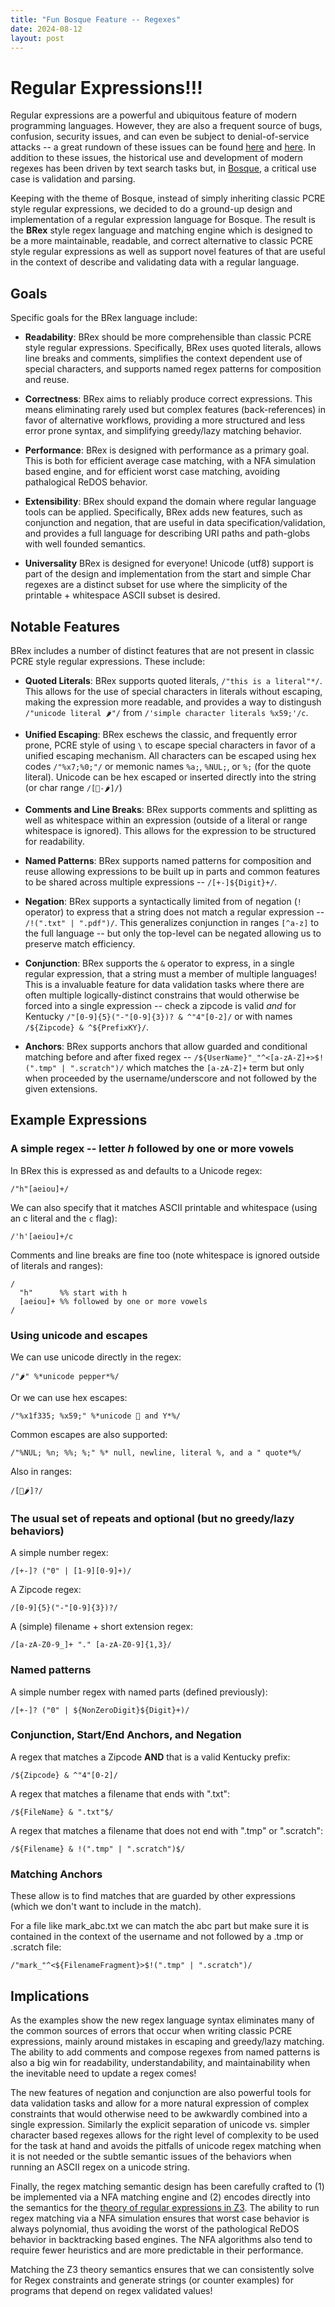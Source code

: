 ```yaml
---
title: "Fun Bosque Feature -- Regexes"
date: 2024-08-12
layout: post
---
```


# Regular Expressions!!!
Regular expressions are a powerful and ubiquitous feature of modern programming languages. However, they are also a frequent source of bugs, confusion, security issues, and can even be subject to denial-of-service attacks -- a great rundown of these issues can be found [here](https://davisjam.github.io//files/publications/MichaelDonohueDavisLeeServant-RegexesAreHard-ASE19.pdf) and [here](https://owasp.org/www-community/attacks/Regular_expression_Denial_of_Service_-_ReDoS). In addition to these issues, the historical use and development of modern regexes has been driven by text search tasks but, in [Bosque](https://github.com/BosqueLanguage/BosqueCore), a critical use case is validation and parsing. 

Keeping with the theme of Bosque, instead of simply inheriting classic PCRE style regular expressions, we decided to do a ground-up design and implementation of a regular expression language for Bosque. The result is the **BRex** style regex language and matching engine which is designed to be a more maintainable, readable, and correct alternative to classic PCRE style regular expressions as well as support novel features of that are useful in the context of describe and validating data with a regular language.

## Goals
Specific goals for the BRex language include:
- **Readability**: BRex should be more comprehensible than classic PCRE style regular expressions. Specifically, BRex uses quoted literals, allows line breaks and comments, simplifies the context dependent use of special characters, and supports named regex patterns for composition and reuse.

- **Correctness**: BRex aims to reliably produce correct expressions. This means eliminating rarely used but complex features (back-references) in favor of alternative workflows,  providing a more structured and less error prone syntax, and simplifying greedy/lazy matching behavior. 

- **Performance**: BRex is designed with performance as a primary goal. This is both for efficient average case matching, with a NFA simulation based engine, and for efficient worst case matching, avoiding pathalogical ReDOS behavior.

- **Extensibility**: BRex should expand the domain where regular language tools can be applied. Specifically, BRex adds new features, such as conjunction and negation, that are useful in data specification/validation, and provides a full language for describing URI paths and path-globs with well founded semantics.

- **Universality** BRex is designed for everyone! Unicode (utf8) support is part of the design and implementation from the start and simple Char regexes are a distinct subset for use where the simplicity of the printable + whitespace ASCII subset is desired.

## Notable Features
BRex includes a number of distinct features that are not present in classic PCRE style regular expressions. These include:

- **Quoted Literals**: BRex supports quoted literals, `/"this is a literal"*/`. This allows for the use of special characters in literals without escaping, making the expression more readable, and provides a way to distingush `/"unicode literal 🌶"/` from `/'simple character literals %x59;'/c`.

- **Unified Escaping**: BRex eschews the classic, and frequently error prone, PCRE style of using `\` to escape special characters in favor of a unified escaping mechanism. All characters can be escaped using hex codes `/"%x7;%0;"/` or memonic names `%a;`, `%NUL;`, or `%;` (for the quote literal). Unicode can be hex escaped or inserted directly into the string (or char range `/[🌵-🌶]/`)

- **Comments and Line Breaks**: BRex supports comments and splitting as well as whitespace within an expression (outside of a literal or range whitespace is ignored). This allows for the expression to be structured for readability. 

- **Named Patterns**: BRex supports named patterns for composition and reuse allowing expressions to be built up in parts and common features to be shared across multiple expressions -- `/[+-]${Digit}+/`.

- **Negation**: BRex supports a syntactically limited from of negation (`!` operator) to express that a string does not match a regular expression -- `/!(".txt" | ".pdf")/`. This generalizes conjunction in ranges `[^a-z]` to the full language -- but only the top-level can be negated allowing us to preserve match efficiency.

- **Conjunction**: BRex supports the `&` operator to express, in a single regular expression, that a string must a member of multiple languages! This is a invaluable feature for data validation tasks where there are often multiple logically-distinct constrains that would otherwise be forced into a single expression -- check a zipcode is valid *and* for Kentucky `/"[0-9]{5}("-"[0-9]{3})? & ^"4"[0-2]/` or with names `/${Zipcode} & ^${PrefixKY}/`.

- **Anchors**: BRex supports anchors that allow guarded and conditional matching before and after fixed regex -- `/${UserName}"_"^<[a-zA-Z]+>$!(".tmp" | ".scratch")/` which matches the `[a-zA-Z]+` term but only when proceeded by the username/underscore and not followed by the given extensions.

## Example Expressions

### A simple regex -- letter _h_ followed by one or more vowels
In BRex this is expressed as and defaults to a Unicode regex:
```
/"h"[aeiou]+/
```

We can also specify that it matches ASCII printable and whitespace (using an c literal and the `c` flag):
```
/'h'[aeiou]+/c
```

Comments and line breaks are fine too (note whitespace is ignored outside of literals and ranges):
```
/
  "h"      %% start with h
  [aeiou]+ %% followed by one or more vowels
/
```

### Using unicode and escapes
We can use unicode directly in the regex:
```
/"🌶" %*unicode pepper*%/
```

Or we can use hex escapes:
```
/"%x1f335; %x59;" %*unicode 🌵 and Y*%/
```

Common escapes are also supported:
```
/"%NUL; %n; %%; %;" %* null, newline, literal %, and a " quote*%/
```

Also in ranges:
```
/[🌵🌶]?/
```

### The usual set of repeats and optional (but no greedy/lazy behaviors)
A simple number regex:
```
/[+-]? ("0" | [1-9][0-9]+)/
```

A Zipcode regex:
```
/[0-9]{5}("-"[0-9]{3})?/
```

A (simple) filename + short extension regex:
```
/[a-zA-Z0-9_]+ "." [a-zA-Z0-9]{1,3}/
```

### Named patterns
A simple number regex with named parts (defined previously):
```
/[+-]? ("0" | ${NonZeroDigit}${Digit}+)/
```

### Conjunction, Start/End Anchors, and Negation
A regex that matches a Zipcode **AND** that is a valid Kentucky prefix:
```
/${Zipcode} & ^"4"[0-2]/
```

A regex that matches a filename that ends with ".txt":
```
/${FileName} & ".txt"$/
```

A regex that matches a filename that does not end with ".tmp" or ".scratch":
```
/${Filename} & !(".tmp" | ".scratch")$/
```

### Matching Anchors
These allow is to find matches that are guarded by other expressions (which we don't want to include in the match).

For a file like mark_abc.txt we can match the abc part but make sure it is contained in the context of the username and not followed by a .tmp or .scratch file:
```
/"mark_"^<${FilenameFragment}>$!(".tmp" | ".scratch")/
```

## Implications
As the examples show the new regex language syntax eliminates many of the common sources of errors that occur when writing classic PCRE expressions, mainly around mistakes in escaping and greedy/lazy matching. The ability to add comments and compose regexes from named patterns is also a big win for readability, understandability, and maintainability when the inevitable need to update a regex comes! 

The new features of negation and conjunction are also powerful tools for data validation tasks and allow for a more natural expression of complex constraints that would otherwise need to be awkwardly combined into a single expression. Similarly the explicit separation of unicode vs. simpler character based regexes allows for the right level of complexity to be used for the task at hand and avoids the pitfalls of unicode regex matching when it is not needed or the subtle semantic issues of the behaviors when running an ASCII regex on a unicode string.

Finally, the regex matching semantic design has been carefully crafted to (1) be implemented via a NFA matching engine and (2) encodes directly into the semantics for the [theory of regular expressions in Z3](https://microsoft.github.io/z3guide/docs/theories/Regular%20Expressions). The ability to run regex matching via a NFA simulation ensures that worst case behavior is always polynomial, thus avoiding the worst of the pathological ReDOS behavior in backtracking based engines. The NFA algorithms also tend to require fewer heuristics and are more predictable in their performance. 

Matching the Z3 theory semantics ensures that we can consistently solve for Regex constraints and generate strings (or counter examples) for programs that depend on regex validated values!
